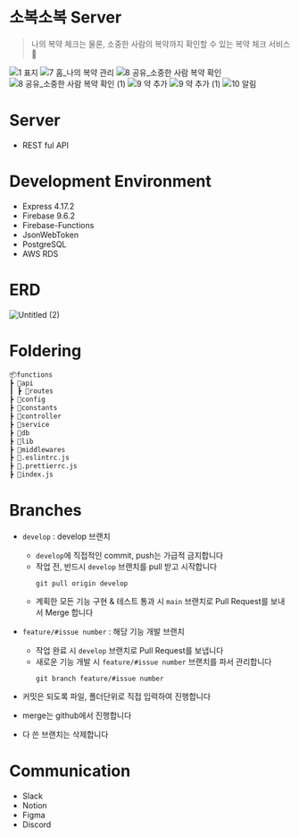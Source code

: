 # 소복소복 Server
> 나의 복약 체크는 물론, 소중한 사람의 복약까지 확인할 수 있는 복약 체크 서비스 💊

![1 표지](https://github.com/kanghanhee/MyProject/assets/68781598/58e73784-a943-4b53-9595-1436e1529ae4)
![7  홈_나의 복약 관리](https://github.com/kanghanhee/MyProject/assets/68781598/93cef65f-5e27-4cea-8555-21cbbc013808)
![8  공유_소중한 사람 복약 확인](https://github.com/kanghanhee/MyProject/assets/68781598/d16a7787-83b9-4f09-8124-c3d2b3ca12bb)
![8  공유_소중한 사람 복약 확인 (1)](https://github.com/kanghanhee/MyProject/assets/68781598/e57470ba-72d4-4cd9-9ae4-31fa7411841c)
![9  약 추가](https://github.com/kanghanhee/MyProject/assets/68781598/a2d91fc4-6dc9-4053-98b8-b3f15e3d4f51)
![9  약 추가 (1)](https://github.com/kanghanhee/MyProject/assets/68781598/c52d3bc0-bcad-4acc-aa10-4e1962682ec5)
![10  알림](https://github.com/kanghanhee/MyProject/assets/68781598/96dc24e2-cebc-4488-97a2-b6703728d8ac)

# Server
- REST ful API

# Development Environment
- Express 4.17.2
- Firebase 9.6.2
- Firebase-Functions
- JsonWebToken
- PostgreSQL
- AWS RDS

# ERD
![Untitled (2)](https://github.com/kanghanhee/MyProject/assets/68781598/83f89f1a-9437-4c3a-8fc6-c8d2f714e2a5)

# Foldering

```markdown
📦functions
┣ 📂api
┃ ┣ 📂routes
┣ 📂config
┣ 📂constants
┣ 📂controller
┣ 📂service
┣ 📂db
┣ 📂lib
┣ 📂middlewares
┣ 📜.eslintrc.js
┣ 📜.prettierrc.js
┣ 📜index.js
```

# Branches
- `develop` : develop 브랜치
  - `develop`에 직접적인 commit, push는 가급적 금지합니다
  - 작업 전, 반드시 `develop` 브랜치를 pull 받고 시작합니다
    ```
    git pull origin develop
    ```
  - 계획한 모든 기능 구현 & 테스트 통과 시 `main` 브랜치로 Pull Request를 보내서 Merge 합니다
 
- `feature/#issue number` : 해당 기능 개발 브랜치
  - 작업 완료 시 `develop` 브랜치로 Pull Request를 보냅니다
  - 새로운 기능 개발 시 `feature/#issue number` 브랜치를 파서 관리합니다
    ```
    git branch feature/#issue number
    ```
- 커밋은 되도록 파일, 폴더단위로 직접 입력하여 진행합니다
- merge는 github에서 진행합니다
- 다 쓴 브랜치는 삭제합니다

# Communication
- Slack
- Notion
- Figma
- Discord
